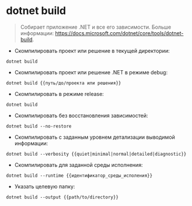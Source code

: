 # dotnet build

> Собирает приложение .NET и все его зависимости.
> Больше информации: <https://docs.microsoft.com/dotnet/core/tools/dotnet-build>.

- Скомпилировать проект или решение в текущей директории:

`dotnet build`

- Скомпилировать проект или решение .NET в режиме debug:

`dotnet build {{путь/до/проекта или решения}}`

- Скомпилировать в режиме release:

`dotnet build`

- Скомпилировать без восстановления зависимостей:

`dotnet build --no-restore`

- Скомпилировать с заданным уровнем детализации выводимой информации:

`dotnet build --verbosity {{quiet|minimal|normal|detailed|diagnostic}}`

- Скомпилировать для заданной среды исполнения:

`dotnet build --runtime {{идентификатор_среды_исполения}}`

- Указать целевую папку:

`dotnet build --output {{path/to/directory}}`
